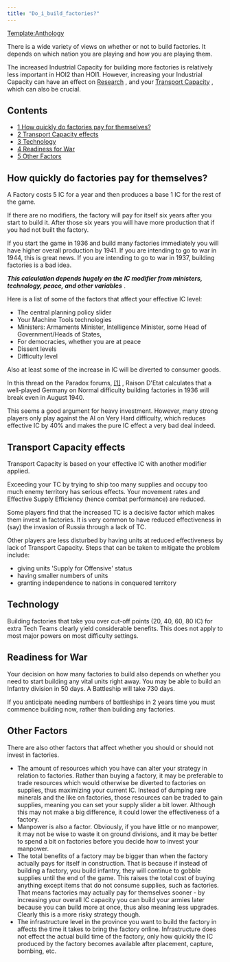 ```yaml
---
title: "Do_i_build_factories?"
---
```


[Template:Anthology](/index.php?title=Template:Anthology&action=edit&redlink=1 "Template:Anthology (page does not exist)")

There is a wide variety of views on whether or not to build factories.
It depends on which nation you are playing and how you are playing them.

The increased Industrial Capacity for building more factories is
relatively less important in HOI2 than HOI1. However, increasing your
Industrial Capacity can have an effect on
[Research](/Research "Research") , and your [Transport
Capacity](/Transport_Capacity_and_Supply_Efficiency_FAQ "Transport Capacity and Supply Efficiency FAQ")
, which can also be crucial.

## Contents

-   [ 1 How quickly do factories pay for themselves?
    ](#How_quickly_do_factories_pay_for_themselves.3F)
-   [ 2 Transport Capacity effects ](#Transport_Capacity_effects)
-   [ 3 Technology ](#Technology)
-   [ 4 Readiness for War ](#Readiness_for_War)
-   [ 5 Other Factors ](#Other_Factors)

##    How quickly do factories pay for themselves? 

A Factory costs 5 IC for a year and then produces a base 1 IC for the
rest of the game.

If there are no modifiers, the factory will pay for itself six years
after you start to build it. After those six years you will have more
production that if you had not built the factory.

If you start the game in 1936 and build many factories immediately you
will have higher overall production by 1941. If you are intending to go
to war in 1944, this is great news. If you are intending to go to war in
1937, building factories is a bad idea.

***This calculation depends hugely on the IC modifier from ministers,
technology, peace, and other variables*** .

Here is a list of some of the factors that affect your effective IC
level:

-   The central planning policy slider
-   Your Machine Tools technologies
-   Ministers: Armaments Minister, Intelligence Minister, some Head of
    Government/Heads of States,
-   For democracies, whether you are at peace
-   Dissent levels
-   Difficulty level

Also at least some of the increase in IC will be diverted to consumer
goods.

In this thread on the Paradox forums,
[\[1\]](http://forum.paradoxplaza.com/forum/showthread.php?t=186105) ,
Raison D'Etat calculates that a well-played Germany on Normal difficulty
building factories in 1936 will break even in August 1940.

This seems a good argument for heavy investment. However, many strong
players only play against the AI on Very Hard difficulty, which reduces
effective IC by 40% and makes the pure IC effect a very bad deal indeed.

##  Transport Capacity effects 

Transport Capacity is based on your effective IC with another modifier
applied.

Exceeding your TC by trying to ship too many supplies and occupy too
much enemy territory has serious effects. Your movement rates and
Effective Supply Efficiency (hence combat performance) are reduced.

Some players find that the increased TC is a decisive factor which makes
them invest in factories. It is very common to have reduced
effectiveness in (say) the invasion of Russia through a lack of TC.

Other players are less disturbed by having units at reduced
effectiveness by lack of Transport Capacity. Steps that can be taken to
mitigate the problem include:

-   giving units 'Supply for Offensive' status
-   having smaller numbers of units
-   granting independence to nations in conquered territory

##  Technology 

Building factories that take you over cut-off points (20, 40, 60, 80 IC)
for extra Tech Teams clearly yield considerable benefits. This does not
apply to most major powers on most difficulty settings.

##  Readiness for War 

Your decision on how many factories to build also depends on whether you
need to start building any vital units right away. You may be able to
build an Infantry division in 50 days. A Battleship will take 730 days.

If you anticipate needing numbers of battleships in 2 years time you
must commence building now, rather than building any factories.

##  Other Factors 

There are also other factors that affect whether you should or should
not invest in factories.

-   The amount of resources which you have can alter your strategy in
    relation to factories. Rather than buying a factory, it may be
    preferable to trade resources which would otherwise be diverted to
    factories on supplies, thus maximizing your current IC. Instead of
    dumping rare minerals and the like on factories, those resources can
    be traded to gain supplies, meaning you can set your supply slider a
    bit lower. Although this may not make a big difference, it could
    lower the effectiveness of a factory.
-   Manpower is also a factor. Obviously, if you have little or no
    manpower, it may not be wise to waste it on ground divisions, and it
    may be better to spend a bit on factories before you decide how to
    invest your manpower.
-   The total benefits of a factory may be bigger than when the factory
    actually pays for itself in construction. That is because if instead
    of building a factory, you build infantry, they will continue to
    gobble supplies until the end of the game. This raises the total
    cost of buying anything except items that do not consume supplies,
    such as factories. That means factories may actually pay for
    themselves sooner - by increasing your overall IC capacity you can
    build your armies later because you can build more at once, thus
    also meaning less upgrades. Clearly this is a more risky strategy
    though.
-   The infrastructure level in the province you want to build the
    factory in affects the time it takes to bring the factory online.
    Infrastructure does not effect the actual build time of the factory,
    only how quickly the IC produced by the factory becomes available
    after placement, capture, bombing, etc.
